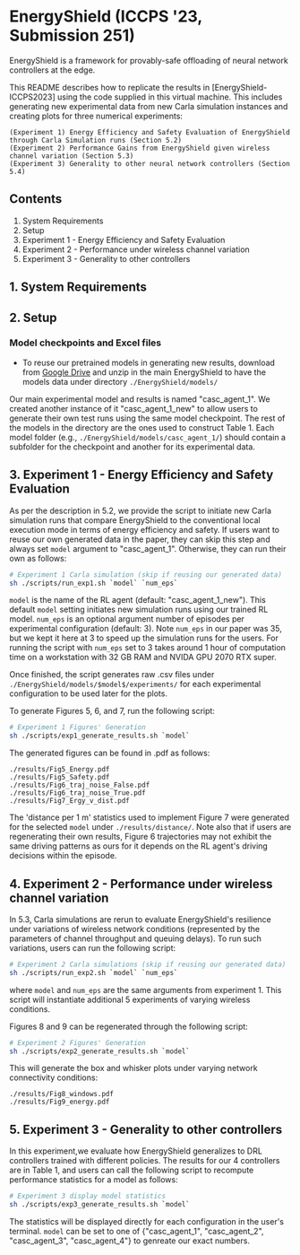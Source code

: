 # EnergyShield (ICCPS '23, Submission 251)

EnergyShield is a framework for provably-safe offloading of neural network controllers at the edge. 
<!-- It is described in the enclosed submission ICCPS_2023.pdf, hereafter referred to as [EnergyShield-ICCPS2023] -->

This README describes how to replicate the results in [EnergyShield-ICCPS2023] using the code supplied in this virtual machine. This includes generating new experimental data from new Carla simulation instances and creating plots for three numerical experiments:

	(Experiment 1) Energy Efficiency and Safety Evaluation of EnergyShield through Carla Simulation runs (Section 5.2)
	(Experiment 2) Performance Gains from EnergyShield given wireless channel variation (Section 5.3)
	(Experiment 3) Generality to other neural network controllers (Section 5.4) 

## Contents

1. System Requirements
2. Setup
3. Experiment 1 - Energy Efficiency and Safety Evaluation
4. Experiment 2 - Performance under wireless channel variation
5. Experiment 3 - Generality to other controllers

## 1. System Requirements

## 2. Setup

### Model checkpoints and Excel files
- To reuse our pretrained models in generating new results, download from [Google Drive](https://drive.google.com/file/d/1ryR7FuCEwSy5KiOBlVQQ5OpPMQEEZdXn/view?usp=sharing) and unzip in the main EnergyShield to have the models data under directory `./EnergyShield/models/` 

Our main experimental model and results is named "casc_agent_1". We created another instance of it "casc_agent_1_new" to allow users to generate their own test runs using the same model checkpoint. The rest of the models in the directory are the ones used to construct Table 1. Each model folder (e.g., `./EnergyShield/models/casc_agent_1/`) should contain a subfolder for the checkpoint and another for its experimental data. 

## 3. Experiment 1 - Energy Efficiency and Safety Evaluation
As per the description in 5.2, we provide the script to initiate new Carla simulation runs that compare EnergyShield to the conventional local execution mode in terms of energy efficiency and safety. 
If users want to reuse our own generated data in the paper, they can skip this step and always set `model` argument to "casc_agent_1". Otherwise, they can run their own as follows:
```Bash
# Experiment 1 Carla simulation (skip if reusing our generated data)
sh ./scripts/run_exp1.sh `model` `num_eps`
```
`model` is the name of the RL agent (default: "casc_agent_1_new"). This default `model` setting initiates new simulation runs using our trained RL model. `num_eps` is an optional argument number of episodes per experimental configuration (default: 3). Note `num_eps` in our paper was 35, but we kept it here at 3 to speed up the simulation runs for the users. For running the script with `num_eps` set to 3 takes around 1 hour of computation time on a workstation with 32 GB RAM and NVIDA GPU 2070 RTX super. 

Once finished, the script generates raw .csv files under `./EnergyShield/models/$model$/experiments/` for each experimental configuration to be used later for the plots. 

To generate Figures 5, 6, and 7, run the following script:
```Bash
# Experiment 1 Figures' Generation
sh ./scripts/exp1_generate_results.sh `model`
```
The generated figures can be found in .pdf as follows:

	./results/Fig5_Energy.pdf
	./results/Fig5_Safety.pdf
	./results/Fig6_traj_noise_False.pdf
	./results/Fig6_traj_noise_True.pdf
	./results/Fig7_Ergy_v_dist.pdf

The 'distance per 1 m' statistics used to implement Figure 7 were generated for the selected `model` under `./results/distance/`. Note also that if users are regenerating their own results, Figure 6 trajectories may not exhibit the same driving patterns as ours for it depends on the RL agent's driving decisions within the episode.

## 4. Experiment 2 - Performance under wireless channel variation
In 5.3, Carla simulations are rerun to evaluate EnergyShield's resilience under variations of wireless network conditions (represented by the parameters of channel throughput and queuing delays). To run such variations, users can run the following script:
```Bash
# Experiment 2 Carla simulations (skip if reusing our generated data)
sh ./scripts/run_exp2.sh `model` `num_eps`
```
where `model` and `num_eps` are the same arguments from experiment 1. This script will instantiate additional 5 experiments of varying wireless conditions. 

Figures 8 and 9 can be regenerated through the following script:
```Bash
# Experiment 2 Figures' Generation
sh ./scripts/exp2_generate_results.sh `model`
```

This will generate the box and whisker plots under varying network connectivity conditions:

	./results/Fig8_windows.pdf
	./results/Fig9_energy.pdf

## 5. Experiment 3 - Generality to other controllers

In this experiment,we evaluate how EnergyShield generalizes to DRL controllers trained with different policies. The results for our 4 controllers are in Table 1, and users can call the following script to recompute performance statistics for a model as follows:
```Bash
# Experiment 3 display model statistics
sh ./scripts/exp3_generate_results.sh `model`
```
The statistics will be displayed directly for each configuration in the user's terminal. `model` can be set to one of {"casc_agent_1", "casc_agent_2", "casc_agent_3", "casc_agent_4"} to genreate our exact numbers.